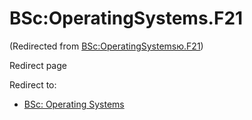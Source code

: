 






BSc:OperatingSystems.F21
========================



(Redirected from [BSc:OperatingSystemsю.F21](/index.php?title=BSc:OperatingSystems%D1%8E.F21&redirect=no "BSc:OperatingSystemsю.F21"))  

Redirect page


Redirect to:

* [BSc: Operating Systems](/index.php/BSc:_Operating_Systems "BSc: Operating Systems")









